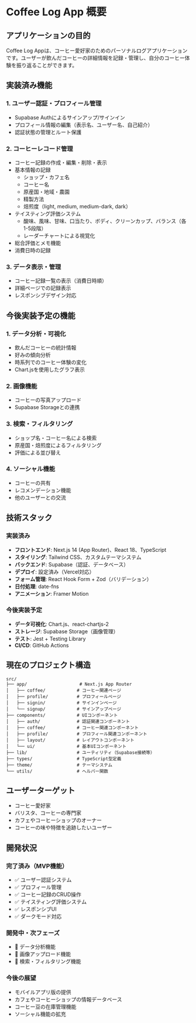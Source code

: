 # Coffee Log App 概要

## アプリケーションの目的

Coffee Log Appは、コーヒー愛好家のためのパーソナルログアプリケーションです。ユーザーが飲んだコーヒーの詳細情報を記録・管理し、自分のコーヒー体験を振り返ることができます。

## 実装済み機能

### 1. **ユーザー認証・プロフィール管理**
   - Supabase Authによるサインアップ/サインイン
   - プロフィール情報の編集（表示名、ユーザー名、自己紹介）
   - 認証状態の管理とルート保護

### 2. **コーヒーレコード管理**
   - コーヒー記録の作成・編集・削除・表示
   - 基本情報の記録
     - ショップ・カフェ名
     - コーヒー名
     - 原産国・地域・農園
     - 精製方法
     - 焙煎度（light, medium, medium-dark, dark）
   - テイスティング評価システム
     - 酸味、風味、甘味、口当たり、ボディ、クリーンカップ、バランス（各1-5段階）
     - レーダーチャートによる視覚化
   - 総合評価とメモ機能
   - 消費日時の記録

### 3. **データ表示・管理**
   - コーヒー記録一覧の表示（消費日時順）
   - 詳細ページでの記録表示
   - レスポンシブデザイン対応

## 今後実装予定の機能

### 1. **データ分析・可視化**
   - 飲んだコーヒーの統計情報
   - 好みの傾向分析
   - 時系列でのコーヒー体験の変化
   - Chart.jsを使用したグラフ表示

### 2. **画像機能**
   - コーヒーの写真アップロード
   - Supabase Storageとの連携

### 3. **検索・フィルタリング**
   - ショップ名・コーヒー名による検索
   - 原産国・焙煎度によるフィルタリング
   - 評価による並び替え

### 4. **ソーシャル機能**
   - コーヒーの共有
   - レコメンデーション機能
   - 他のユーザーとの交流

## 技術スタック

### **実装済み**
- **フロントエンド**: Next.js 14 (App Router)、React 18、TypeScript
- **スタイリング**: Tailwind CSS、カスタムテーマシステム
- **バックエンド**: Supabase（認証、データベース）
- **デプロイ**: 設定済み（Vercel対応）
- **フォーム管理**: React Hook Form + Zod（バリデーション）
- **日付処理**: date-fns
- **アニメーション**: Framer Motion

### **今後実装予定**
- **データ可視化**: Chart.js、react-chartjs-2
- **ストレージ**: Supabase Storage（画像管理）
- **テスト**: Jest + Testing Library
- **CI/CD**: GitHub Actions

## 現在のプロジェクト構造

```
src/
├── app/                    # Next.js App Router
│   ├── coffee/            # コーヒー関連ページ
│   ├── profile/           # プロフィールページ
│   ├── signin/            # サインインページ
│   └── signup/            # サインアップページ
├── components/            # UIコンポーネント
│   ├── auth/              # 認証関連コンポーネント
│   ├── coffee/            # コーヒー関連コンポーネント
│   ├── profile/           # プロフィール関連コンポーネント
│   ├── layout/            # レイアウトコンポーネント
│   └── ui/                # 基本UIコンポーネント
├── lib/                   # ユーティリティ（Supabase接続等）
├── types/                 # TypeScript型定義
├── theme/                 # テーマシステム
└── utils/                 # ヘルパー関数
```

## ユーザーターゲット

- コーヒー愛好家
- バリスタ、コーヒーの専門家
- カフェやコーヒーショップのオーナー
- コーヒーの味や特徴を追跡したいユーザー

## 開発状況

### **完了済み（MVP機能）**
- ✅ ユーザー認証システム
- ✅ プロフィール管理
- ✅ コーヒー記録のCRUD操作
- ✅ テイスティング評価システム
- ✅ レスポンシブUI
- ✅ ダークモード対応

### **開発中・次フェーズ**
- 🔄 データ分析機能
- 🔄 画像アップロード機能
- 🔄 検索・フィルタリング機能

### **今後の展望**
- モバイルアプリ版の提供
- カフェやコーヒーショップの情報データベース
- コーヒー豆の在庫管理機能
- ソーシャル機能の拡充 
